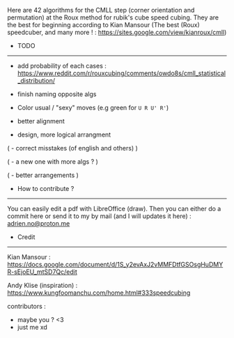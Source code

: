 Here are 42 algorithms for the CMLL step (corner orientation and permutation) at the Roux method for rubik's cube speed cubing.
They are the best for beginning according to Kian Mansour (The best (Roux) speedcuber, and many more !  : https://sites.google.com/view/kianroux/cmll)

* TODO
------

- add probability of each cases : https://www.reddit.com/r/rouxcubing/comments/owdo8s/cmll_statistical_distribution/

- finish naming opposite algs

- Color usual / "sexy" moves (e.g green for `U R U' R'`)

- better alignment

- design, more logical arrangment

( - correct misstakes (of english and others) )

( - a new one with more algs ? )

( - better arrangements )

* How to contribute ? 
---------------------

You can easily edit a pdf with LibreOffice (draw).
Then you can either do a commit here or send it to my by mail (and I will updates it here) : adrien.no@proton.me

* Credit 
--------

Kian Mansour : https://docs.google.com/document/d/1S_y2evAxJ2vMMFDtfGSOsgHuDMYR-sEjoEU_mtSD7Qc/edit

Andy Klise (inspiration) : https://www.kungfoomanchu.com/home.html#333speedcubing

contributors :
- maybe you ? <3
- just me xd
